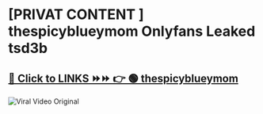 
 # [PRIVAT CONTENT ] thespicyblueymom Onlyfans Leaked tsd3b

## <h2><a href="https://clipsfans.com/thespicyblueymom&ref=git">🔗 Click to LINKS ⏩⏩ 👉 🟢 thespicyblueymom </a></h2>

<a href="https://clipsfans.com/thespicyblueymom&ref=git" rel="nofollow" data-target="animated-image.originalLink"><img src="https://i.ibb.co.com/xMMVF88/686577567.gif" alt="Viral Video Original" style="max-width: 100%; display: inline-block;" data-target="animated-image.originalImage"></a>

